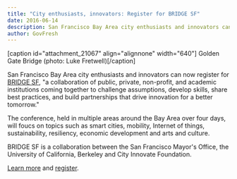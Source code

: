 ```yaml
---
title: "City enthusiasts, innovators: Register for BRIDGE SF"
date: 2016-06-14
description: San Francisco Bay Area city enthusiasts and innovators can now register for BRIDGE SF, “a collaboration of public, private, non-profit, and academic institutions coming together to challenge assumptions, develop skills, share best practices, and build partnerships that drive innovation for a better tomorrow.”
author: GovFresh
---
```


[caption id="attachment_21067" align="alignnone" width="640"] Golden Gate Bridge (photo: Luke Fretwell)[/caption]

San Francisco Bay Area city enthusiasts and innovators can now register for <a href="http://www.bridgesf.city/">BRIDGE SF</a>, "a collaboration of public, private, non-profit, and academic institutions coming together to challenge assumptions, develop skills, share best practices, and build partnerships that drive innovation for a better tomorrow."

The conference, held in multiple areas around the Bay Area over four days, will foucs on topics such as smart cities, mobility, Internet of things, sustainability, resiliency, economic development and arts and culture.

BRIDGE SF is a collaboration between the San Francisco Mayor's Office, the University of California, Berkeley and City Innovate Foundation.

<a href="http://www.bridgesf.city/">Learn more</a> and <a href="http://www.bridgesf.city/GovFresh.html">register</a>.
